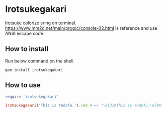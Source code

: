 # Irotsukegakari

Irotsuke colorize sring on terminal. https://www.mm2d.net/main/prog/c/console-02.html is reference and use ANSI escape code.

## How to install

Run below command on the shell.

```console
gem install irotsukegakari
```

## How to use

```ruby
require 'irotsukegakari'

Irotsukegakari('This is Yudofu.').red # => "\e[31mThis is Yudofu.\e[0m"
```

